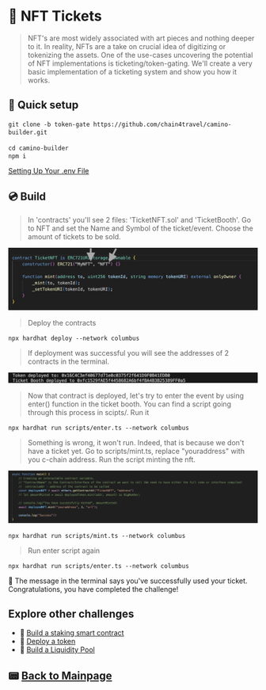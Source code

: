 #  🍱 NFT Tickets

> NFT's are most widely associated with art pieces and nothing deeper to it. In reality, NFTs are a take on crucial idea of digitizing or tokenizing the assets. One of the use-cases uncovering the potential of NFT implementations is ticketing/token-gating. We'll create a very basic implementation of a ticketing system and show you how it works.

## 🌌 Quick setup
```
git clone -b token-gate https://github.com/chain4travel/camino-builder.git

cd camino-builder
npm i
```

[Setting Up Your .env File](../setup/README.md#setting-up-env-file)

## 💿 Build
> In 'contracts' you'll see 2 files: 'TicketNFT.sol' and 'TicketBooth'. Go to NFT and set the Name and Symbol of the ticket/event. Choose the amount of tickets to be sold.

![image](https://github.com/juuroudojo/toolsReal/blob/main/images/Image%2030.08.2023%20at%2015.12.jpeg)

> Deploy the contracts

```
npx hardhat deploy --network columbus
```

> If deployment was successful you will see the addresses of 2 contracts in the terminal.

![image](https://github.com/juuroudojo/toolsReal/blob/main/images/Image%2021.08.2023%20at%2006.51.jpeg)

> Now that contract is deployed, let's try to enter the event by using enter() function in the ticket booth. You can find a script going through this process in scipts/. Run it

```
npx hardhat run scripts/enter.ts --network columbus
```

> Something is wrong, it won't run. Indeed, that is because we don't have a ticket yet. Go to scripts/mint.ts, replace "youraddress" with you c-chain address. Run the script minting the nft.

![image](https://github.com/juuroudojo/toolsReal/blob/main/images/Image%2030.08.2023%20at%2015.14.jpeg)

```
npx hardhat run scripts/mint.ts --network columbus
```

> Run enter script again

```
npx hardhat run scripts/enter.ts --network columbus
```

🎊 The message in the terminal says you've successfully used your ticket. Congratulations, you have completed the challenge!

## Explore other challenges
 - 🍇  [Build a staking smart contract](https://github.com/camino-builder/tree/staking)
 - 🥝  [Deploy a token](https://github.com/camino-builder/tree/token)
 - 🍓  [Build a Liquidity Pool](https://github.com/camino-builder/tree/liquidity-pool)

 ## 📟 [Back to Mainpage](https://github.com/chain4travel/camino-builder)

